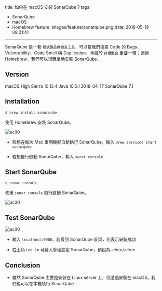 title: 如何在 macOS 安裝 SonarQube ?
tags:
  - SonarQube
  - macOS
  - Homebrew
feature: images/feature/sonarqube.png
date: 2019-05-19 09:21:41
---
SonarQube 是一套 `程式碼品質檢查工具`，可以幫我們檢查 Code 的 Bugs、 Vulenrability、Code Smell 與 Duplication，也屬於 `持續整合` 重要一環；透過 Homebrew，我們可以很簡單地安裝 SonarQube。

<!-- more -->

## Version

macOS High Sierra 10.13.4
Java 10.0.1 2018-04-17
SonarQube 7.1

##  Installation

```shell
$ brew install sonarqube
```

使用 Homebrew 安裝 SonarQube。

![ac00](/images/sonarqube/macos/mac000.png)

* 若想在每次 Mac 重開機就自動執行 SonarQube，輸入 `brew services start sonarqube`

* 若想自行啟動 SonarQube，輸入 `sonar console`

## Start SonarQube

```shell
$ sonar console
```

使用 `sonar console` 自行啟動 SonarQube。

![ac00](/images/sonarqube/macos/mac001.png)

## Test SonarQube

![ac00](/images/sonarqube/macos/mac002.png)

* 輸入 `localhost:9000`，若看到 SonarQube 首頁，則表示安裝成功

* 右上角 `Log in` 可登入管理設定 SonarQube，預設為 `admin/admin`

## Conclusion

* 雖然 SonarQube 主要是安裝在 Linux server 上，但透過安裝在 macOS，我們也可以在本機執行 SonarQube